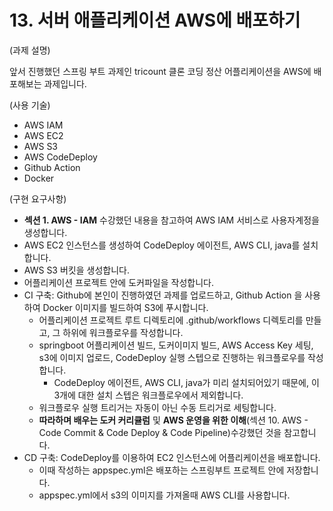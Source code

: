 # 13. 서버 애플리케이션 AWS에 배포하기

(과제 설명)

앞서 진행했던 스프링 부트 과제인 tricount 클론 코딩 정산 어플리케이션을 AWS에 배포해보는 과제입니다.

(사용 기술)

- AWS IAM
- AWS EC2
- AWS S3
- AWS CodeDeploy
- Github Action
- Docker

(구현 요구사항)

- **섹션 1. AWS - IAM** 수강했던 내용을 참고하여 AWS IAM 서비스로 사용자계정을 생성합니다.
- AWS EC2 인스턴스를 생성하여 CodeDeploy 에이전트, AWS CLI, java를 설치합니다.
- AWS S3 버킷을 생성합니다.
- 어플리케이션 프로젝트 안에 도커파일을 작성합니다.
- CI 구축: Github에 본인이 진행하였던 과제를 업로드하고, Github Action 을 사용하여 Docker 이미지를 빌드하여 S3에 푸시합니다.
    - 어플리케이션 프로젝트 루트 디렉토리에 .github/workflows 디렉토리를 만들고, 그 하위에 워크플로우를 작성합니다.
    - springboot 어플리케이션 빌드, 도커이미지 빌드, AWS Access Key 세팅, s3에 이미지 업로드, CodeDeploy 실행 스텝으로 진행하는 워크플로우를 작성합니다.
        - CodeDeploy 에이전트, AWS CLI, java가 미리 설치되어있기 때문에, 이 3개에 대한 설치 스텝은 워크플로우에서 제외합니다.
    - 워크플로우 실행 트리거는 자동이 아닌 수동 트리거로 세팅합니다.
    - **따라하며 배우는 도커 커리큘럼** 및 **AWS 운영을 위한 이해**(섹션 10. AWS - Code Commit & Code Deploy & Code Pipeline)수강했던 것을 참고합니다.
- CD 구축: CodeDeploy를 이용하여 EC2 인스턴스에 어플리케이션을 배포합니다.
    - 이때 작성하는 appspec.yml은 배포하는 스프링부트 프로젝트 안에 저장합니다.
    - appspec.yml에서 s3의 이미지를 가져올때 AWS CLI를 사용합니다.